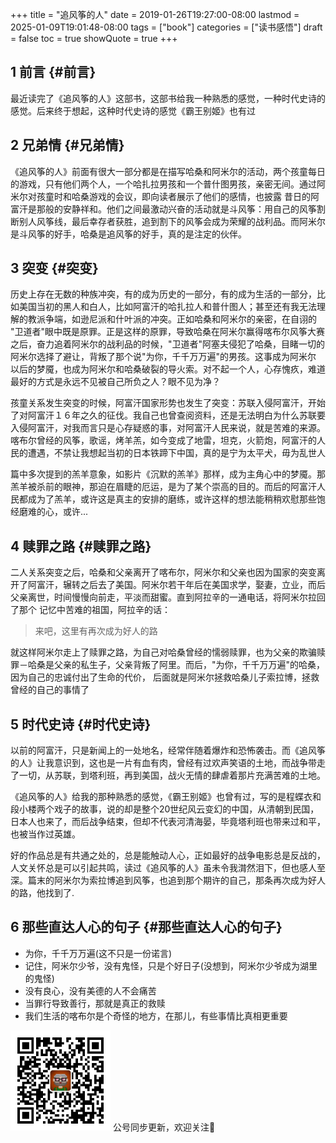 +++
title = "追风筝的人"
date = 2019-01-26T19:27:00-08:00
lastmod = 2025-01-09T19:01:48-08:00
tags = ["book"]
categories = ["读书感悟"]
draft = false
toc = true
showQuote = true
+++

## <span class="section-num">1</span> 前言 {#前言}

最近读完了《追风筝的人》这部书，这部书给我一种熟悉的感觉，一种时代史诗的感觉。后来终于想起，这种时代史诗的感觉《霸王别姬》也有过


## <span class="section-num">2</span> 兄弟情 {#兄弟情}

《追风筝的人》前面有很大一部分都是在描写哈桑和阿米尔的活动，两个孩童每日的游戏，只有他们两个人，一个哈扎拉男孩和一个普什图男孩，亲密无间。通过阿米尔对孩童时和哈桑游戏的会议，即向读者展示了他们的感情，也披露
昔日的阿富汗是那般的安静祥和。他们之间最激动兴奋的活动就是斗风筝：用自己的风筝割断别人风筝线，最后幸存者获胜，追到割下的风筝会成为荣耀的战利品。而阿米尔是斗风筝的好手，哈桑是追风筝的好手，真的是注定的伙伴。


## <span class="section-num">3</span> 突变 {#突变}

历史上存在无数的种族冲突，有的成为历史的一部分，有的成为生活的一部分，比如美国当初的黑人和白人，比如阿富汗的哈扎拉人和普什图人；甚至还有我无法理解的教派争端，如逊尼派和什叶派的冲突。正如哈桑和阿米尔的亲密，在自诩的
"卫道者"眼中既是原罪。正是这样的原罪，导致哈桑在阿米尔赢得喀布尔风筝大赛之后，奋力追着阿米尔的战利品的时候，"卫道者"阿塞夫侵犯了哈桑，目睹一切的阿米尔选择了避让，背叛了那个说"为你，千千万万遍"的男孩。这事成为阿米尔
以后的梦魇，也成为阿米尔和哈桑破裂的导火索。对不起一个人，心存愧疚，难道最好的方式是永远不见被自己所负之人？眼不见为净？

孩童关系发生突变的时候，阿富汗国家形势也发生了突变：苏联入侵阿富汗，开始了对阿富汗１６年之久的征伐。我自己也曾查阅资料，还是无法明白为什么苏联要入侵阿富汗，对我而言只是心存疑惑的事，对阿富汗人民来说，就是苦难的来源。
喀布尔曾经的风筝，歌谣，烤羊羔，如今变成了地雷，坦克，火箭炮，阿富汗的人民的遭遇，不禁让我想起当初的日本铁蹄下中国，真的是宁为太平犬，毋为乱世人

篇中多次提到的羔羊意象，如影片《沉默的羔羊》那样，成为主角心中的梦魇。那羔羊被杀前的眼神，那迫在眉睫的厄运，是为了某个崇高的目的。而后的阿富汗人民都成为了羔羊，或许这是真主的安排的磨练，或许这样的想法能稍稍欢慰那些饱经磨难的心，或许...


## <span class="section-num">4</span> 赎罪之路 {#赎罪之路}

二人关系突变之后，哈桑和父亲离开了喀布尔，阿米尔和父亲也因为国家的突变离开了阿富汗，辗转之后去了美国。阿米尔若干年后在美国求学，娶妻，立业，而后父亲离世，时间慢慢向前走，平淡而甜蜜。直到阿拉辛的一通电话，将阿米尔拉回了那个
记忆中苦难的祖国，阿拉辛的话：

> 来吧，这里有再次成为好人的路

就这样阿米尔走上了赎罪之路，为自己对哈桑曾经的懦弱赎罪，也为父亲的欺骗赎罪－哈桑是父亲的私生子，父亲背叛了阿里。而后，"为你，千千万万遍"的哈桑，因为自己的忠诚付出了生命的代价，
后面就是阿米尔拯救哈桑儿子索拉博，拯救曾经的自己的事情了


## <span class="section-num">5</span> 时代史诗 {#时代史诗}

以前的阿富汗，只是新闻上的一处地名，经常伴随着爆炸和恐怖袭击。而《追风筝的人》让我意识到，这也是一片有血有肉，曾经有过欢声笑语的土地，而战争带走了一切，从苏联，到塔利班，再到美国，战火无情的肆虐着那片充满苦难的土地。

《追风筝的人》给我的那种熟悉的感觉，《霸王别姬》也曾有过，写的是程蝶衣和段小楼两个戏子的故事，说的却是整个20世纪风云变幻的中国，从清朝到民国，日本人也来了，而后战争结束，但却不代表河清海晏，毕竟塔利班也带来过和平，也被当作过英雄。

好的作品总是有共通之处的，总是能触动人心，正如最好的战争电影总是反战的，人文关怀总是可以引起共鸣，读过《追风筝的人》虽未令我潸然泪下，但也感人至深。篇末的阿米尔为索拉博追到风筝，也追到那个期许的自己，那条再次成为好人的路，他找到了.


## <span class="section-num">6</span> 那些直达人心的句子 {#那些直达人心的句子}

-   为你，千千万万遍(这不只是一份诺言)
-   记住，阿米尔少爷，没有鬼怪，只是个好日子(没想到，阿米尔少爷成为湖里的鬼怪)
-   没有良心，没有美德的人不会痛苦
-   当罪行导致善行，那就是真正的救赎
-   我们生活的喀布尔是个奇怪的地方，在那儿，有些事情比真相更重要

<div center class="qr-container">
<img src="/ox-hugo/qrcode_gh_e06d750e626f_1.jpg" alt="qrcode_gh_e06d750e626f_1.jpg" width="160px" height="160px" center="t" class="qr-container" />
公号同步更新，欢迎关注👻
</div>

